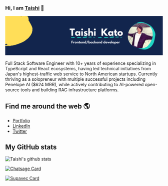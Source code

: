 ### Hi, I am [Taishi](https://taishikato.com/) 👋

![banner that says Taishi Kato](https://github.com/taishikato/taishikato/raw/main/assets/header.png)

Full Stack Software Engineer with 10+ years of experience specializing in TypeScript and React ecosystems,
having led technical initiatives from Japan's highest-traffic web service to North American startups. Currently
thriving as a solopreneur with multiple successful projects including Penelope AI ($624 MRR), while actively
contributing to AI-powered open-source tools and building RAG infrastructure platforms.

## Find me around the web 🌎
* [Portfolio](https://taishikato.com/)
* [LinkedIn](https://www.linkedin.com/in/takato0903/)
* [Twitter](https://twitter.com/taishik_)

## My GitHub stats

![Taishi's github stats](https://github-readme-stats.vercel.app/api?username=taishikato&count_private=true&show_icons=true&theme=radical)

[![Chatsage Card](https://github-readme-stats.vercel.app/api/pin/?username=taishikato&repo=chatsage&theme=radical&a=a)](https://github.com/taishikato/portfolio)

[![Supavec Card](https://github-readme-stats.vercel.app/api/pin/?username=taishikato&repo=supavec&theme=radical)](https://github.com/taishikato?tab=repositories)

<!--
**taishikato/taishikato** is a ✨ _special_ ✨ repository because its `README.md` (this file) appears on your GitHub profile.

Here are some ideas to get you started:

- 🔭 I’m currently working on ...
- 🌱 I’m currently learning ...
- 👯 I’m looking to collaborate on ...
- 🤔 I’m looking for help with ...
- 💬 Ask me about ...
- 📫 How to reach me: ...
- 😄 Pronouns: ...
- ⚡ Fun fact: ...
-->
